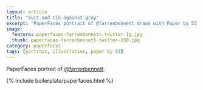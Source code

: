```yaml
---
layout: article
title: "Suit and tie against gray"
excerpt: "PaperFaces portrait of @farrenbennett drawn with Paper by 53 on an iPad."
image: 
  feature: paperfaces-farrenbennett-twitter-lg.jpg
  thumb: paperfaces-farrenbennett-twitter-150.jpg
category: paperfaces
tags: [portrait, illustration, paper by 53]
---
```


PaperFaces portrait of [@farrenbennett](http://twitter.com/farrenbennett).

{% include boilerplate/paperfaces.html %}
